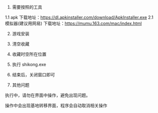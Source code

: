 1. 需要按照的工具

 1.1  apk 下载地址：https://dl.apkinstaller.com/download/ApkInstaller.exe
 2.1  模拟器(建议用网易)  下载地址：https://mumu.163.com/mac/index.html 

2.  游戏安装
3.  清空收藏
4.  收藏时空所在位置
5.  执行 shikong.exe
6.  结束后，关闭窗口即可

7. 其他问题

执行中，请勿在界面中操作，避免出现问题。

操作中会出现基地转移界面，程序会自动取消相关操作




